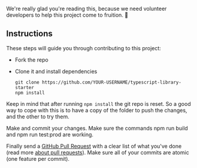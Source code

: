 We're really glad you're reading this, because we need volunteer developers to help this project come to fruition. 👏

## Instructions

These steps will guide you through contributing to this project:

-   Fork the repo
-   Clone it and install dependencies

        git clone https://github.com/YOUR-USERNAME/typescript-library-starter
        npm install

Keep in mind that after running `npm install` the git repo is reset. So a good way to cope with this is to have a copy of the folder to push the changes, and the other to try them.

Make and commit your changes. Make sure the commands npm run build and npm run test:prod are working.

Finally send a [GitHub Pull Request](https://github.com/alexjoverm/typescript-library-starter/compare?expand=1) with a clear list of what you've done (read more [about pull requests](https://help.github.com/articles/about-pull-requests/)). Make sure all of your commits are atomic (one feature per commit).
